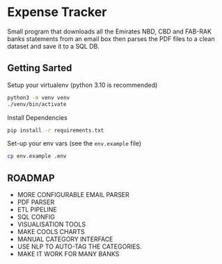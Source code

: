 # Expense Tracker

Small program that downloads all the Emirates NBD, CBD and FAB-RAK banks statements from an email box
then parses the PDF files to a clean dataset and save it to a SQL DB.

## Getting Sarted

Setup your virtualenv (python 3.10 is recommended)

```bash
python3 -m venv venv
./venv/bin/activate
```

Install Dependencies

```bash
pip install -r requirements.txt
```

Set-up your env vars (see the `env.example` file)

```bash
cp env.example .env
```

## ROADMAP

- MORE CONFIGURABLE EMAIL PARSER
- PDF PARSER
- ETL PIPELINE
- SQL CONFIG
- VISUALISATION TOOLS
- MAKE COOLS CHARTS
- MANUAL CATEGORY INTERFACE 
- USE NLP TO AUTO-TAG THE CATEGORIES.
- MAKE IT WORK FOR MANY BANKS


